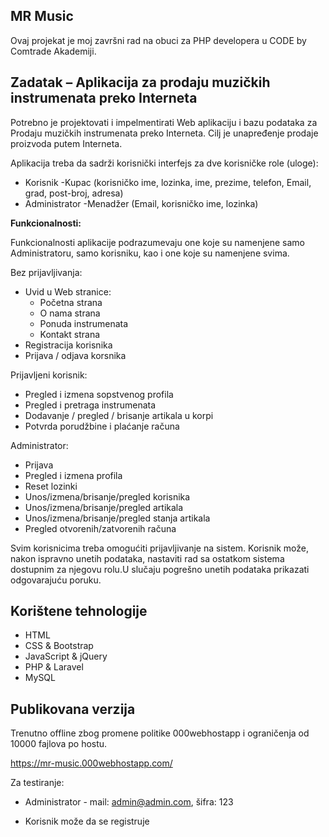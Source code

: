 
## MR Music

Ovaj projekat je moj završni rad na obuci za PHP developera u CODE by Comtrade Akademiji.

## Zadatak – Aplikacija za prodaju muzičkih instrumenata preko Interneta

Potrebno  je projektovati  i  impelmentirati  Web  aplikaciju i  bazu  podataka za Prodaju muzičkih instrumenata preko Interneta. Cilj je unapređenje prodaje proizvoda putem Interneta.

Aplikacija treba da sadrži korisnički interfejs za dve korisničke role (uloge):

  - Korisnik -Kupac (korisničko ime, lozinka, ime, prezime, telefon, Email, grad, post-broj, adresa)
  - Administrator -Menadžer (Email, korisničko ime, lozinka)

**Funkcionalnosti:**

Funkcionalnosti aplikacije   podrazumevaju   one   koje   su   namenjene   samo Administratoru, samo korisniku, kao i one koje su namenjene svima.

Bez prijavljivanja:
  - Uvid u Web stranice:
    - Početna strana
    - O nama strana
    - Ponuda instrumenata
    - Kontakt strana
  - Registracija korisnika
  - Prijava / odjava korsnika
  
 Prijavljeni korisnik:
   - Pregled i izmena sopstvenog profila
   - Pregled i pretraga instrumenata
   - Dodavanje / pregled / brisanje artikala u korpi
   - Potvrda porudžbine i plaćanje računa
  
 Administrator:
   - Prijava
   - Pregled i izmena profila
   - Reset lozinki
   - Unos/izmena/brisanje/pregled korisnika
   - Unos/izmena/brisanje/pregled artikala
   - Unos/izmena/brisanje/pregled stanja artikala
   - Pregled otvorenih/zatvorenih računa
   
Svim korisnicima treba omogućiti prijavljivanje na sistem. Korisnik može, nakon ispravno unetih podataka, nastaviti rad sa ostatkom sistema dostupnim za njegovu rolu.U slučaju pogrešno unetih podataka prikazati odgovarajuću poruku.

## Korištene tehnologije
  - HTML
  - CSS & Bootstrap
  - JavaScript & jQuery
  - PHP & Laravel
  - MySQL
  
## Publikovana verzija

  Trenutno offline zbog promene politike 000webhostapp i ograničenja od 10000 fajlova po hostu.
  
  https://mr-music.000webhostapp.com/
  
  Za testiranje:
   - Administrator - mail: admin@admin.com, šifra: 123
  
   - Korisnik može da se registruje
  
